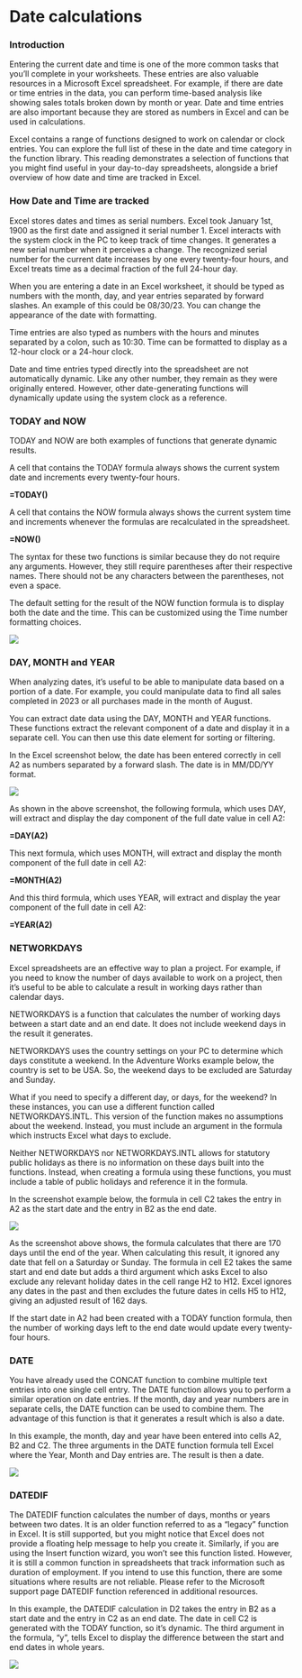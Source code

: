 # Date calculations

### Introduction

Entering the current date and time is one of the more common tasks that you’ll complete in your worksheets. These entries are also valuable resources in a Microsoft Excel spreadsheet. For example, if there are date or time entries in the data, you can perform time-based analysis like showing sales totals broken down by month or year. Date and time entries are also important because they are stored as numbers in Excel and can be used in calculations. 

Excel contains a range of functions designed to work on calendar or clock entries. You can explore the full list of these in the date and time category in the function library. This reading demonstrates a selection of functions that you might find useful in your day-to-day spreadsheets, alongside a brief overview of how date and time are tracked in Excel.

### How Date and Time are tracked 

Excel stores dates and times as serial numbers. Excel took January 1st, 1900 as the first date and assigned it serial number 1. Excel interacts with the system clock in the PC to keep track of time changes. It generates a new serial number when it perceives a change. The recognized serial number for the current date increases by one every twenty-four hours, and Excel treats time as a decimal fraction of the full 24-hour day.

When you are entering a date in an Excel worksheet, it should be typed as numbers with the month, day, and year entries separated by forward slashes. An example of this could be 08/30/23. You can change the appearance of the date with formatting. 

Time entries are also typed as numbers with the hours and minutes separated by a colon, such as 10:30. Time can be formatted to display as a 12-hour clock or a 24-hour clock.

Date and time entries typed directly into the spreadsheet are not automatically dynamic. Like any other number, they remain as they were originally entered. However, other date-generating functions will dynamically update using the system clock as a reference.

### TODAY and NOW

TODAY and NOW are both examples of functions that generate dynamic results.

A cell that contains the TODAY formula always shows the current system date and increments every twenty-four hours.

**=TODAY()**

A cell that contains the NOW formula always shows the current system time and increments whenever the formulas are recalculated in the spreadsheet.

**=NOW()**

The syntax for these two functions is similar because they do not require any arguments. However, they still require parentheses after their respective names. There should not be any characters between the parentheses, not even a space.

The default setting for the result of the NOW function formula is to display both the date and the time. This can be customized using the Time number formatting choices.

<img src='https://d3c33hcgiwev3.cloudfront.net/imageAssetProxy.v1/aiAeCN4IQ4SnufgD1JybmA_625c73fc92434e3a84473df8539771e1_image.png?expiry=1726099200000&hmac=mt83DBBtZaWPF90dmMw2o8breOCy0nAqR-blS4eV4gk'>

### DAY, MONTH and YEAR

When analyzing dates, it’s useful to be able to manipulate data based on a portion of a date. For example, you could manipulate data to find all sales completed in 2023 or all purchases made in the month of August. 

You can extract date data using the DAY, MONTH and YEAR functions. These functions extract the relevant component of a date and display it in a separate cell. You can then use this date element for sorting or filtering.

In the Excel screenshot below, the date has been entered correctly in cell A2 as numbers separated by a forward slash. The date is in MM/DD/YY format.

<img src='https://d3c33hcgiwev3.cloudfront.net/imageAssetProxy.v1/vt7RRRZsRDyjtuDO6bcLKA_40adf6eed74f40868a7638666f97fce1_image.png?expiry=1726099200000&hmac=ow0U7Wdgk7Fif3ZajT5uOZwqlQ_4JeQO7MvS-9Y3LBw'>

As shown in the above screenshot, the following formula, which uses DAY, will extract and display the day component of the full date value in cell A2:

**=DAY(A2)**

This next formula, which uses MONTH, will extract and display the month component of the full date in cell A2:

**=MONTH(A2)**

And this third formula, which uses YEAR, will extract and display the year component of the full date in cell A2:

**=YEAR(A2)**

### NETWORKDAYS

Excel spreadsheets are an effective way to plan a project. For example, if you need to know the number of days available to work on a project, then it’s useful to be able to calculate a result in working days rather than calendar days.

NETWORKDAYS is a function that calculates the number of working days between a start date and an end date. It does not include weekend days in the result it generates.

NETWORKDAYS uses the country settings on your PC to determine which days constitute a weekend. In the Adventure Works example below, the country is set to be USA. So, the weekend days to be excluded are Saturday and Sunday.

What if you need to specify a different day, or days, for the weekend? In these instances, you can use a different function called NETWORKDAYS.INTL. This version of the function makes no assumptions about the weekend. Instead, you must include an argument in the formula which instructs Excel what days to exclude.

Neither NETWORKDAYS nor NETWORKDAYS.INTL allows for statutory public holidays as there is no information on these days built into the functions. Instead, when creating a formula using these functions, you must include a table of public holidays and reference it in the formula.

In the screenshot example below, the formula in cell C2 takes the entry in A2 as the start date and the entry in B2 as the end date.



<img src='https://d3c33hcgiwev3.cloudfront.net/imageAssetProxy.v1/t3wR0imhRDuL3rnPjEO5Eg_3233051878644d6d8b01a4c59a6d5ae1_image.png?expiry=1726099200000&hmac=oM_ZU-039oh1ueh4l0dUruQyE5P7sATFmqp7cAu2Ny4'>

As the screenshot above shows, the formula calculates that there are 170 days until the end of the year. When calculating this result, it ignored any date that fell on a Saturday or Sunday. The formula in cell E2 takes the same start and end date but adds a third argument which asks Excel to also exclude any relevant holiday dates in the cell range H2 to H12. Excel ignores any dates in the past and then excludes the future dates in cells H5 to H12, giving an adjusted result of 162 days. 

If the start date in A2 had been created with a TODAY function formula, then the number of working days left to the end date would update every twenty-four hours.

### DATE
You have already used the CONCAT function to combine multiple text entries into one single cell entry. The DATE function allows you to perform a similar operation on date entries. If the month, day and year numbers are in separate cells, the DATE function can be used to combine them. The advantage of this function is that it generates a result which is also a date.

In this example, the month, day and year have been entered into cells A2, B2 and C2. The three arguments in the DATE function formula tell Excel where the Year, Month and Day entries are. The result is then a date.

<img src='https://d3c33hcgiwev3.cloudfront.net/imageAssetProxy.v1/1Zzv7HOIT4C1fdj_gs7HgA_314ce60e771143ee93abbc49966dffe1_Date-and-Time-calc-image2.png?expiry=1726099200000&hmac=y4ysXZnz9SpbldUK1VAOvoqEf5pXZLnDprnnZi0A4DA'>

### DATEDIF
The DATEDIF function calculates the number of days, months or years between two dates. It is an older function referred to as a “legacy” function in Excel. It is still supported, but you might notice that Excel does not provide a floating help message to help you create it. Similarly, if you are using the Insert function wizard, you won’t see this function listed. However, it is still a common function in spreadsheets that track information such as duration of employment. If you intend to use this function, there are some situations where results are not reliable. Please refer to the Microsoft support page DATEDIF function referenced in additional resources.

In this example, the DATEDIF calculation in D2 takes the entry in B2 as a start date and the entry in C2 as an end date. The date in cell C2 is generated with the TODAY function, so it’s dynamic. The third argument in the formula, “y”, tells Excel to display the difference between the start and end dates in whole years.

<img src='https://d3c33hcgiwev3.cloudfront.net/imageAssetProxy.v1/u4BYNthaRfa6_03-55wYmQ_ba9cb33680814919b841cec6c97dcee1_image.png?expiry=1726099200000&hmac=qEsSVEaoB5_TxNqYKDbiDCITowqv3KFC89D6DsPgq9A'>
